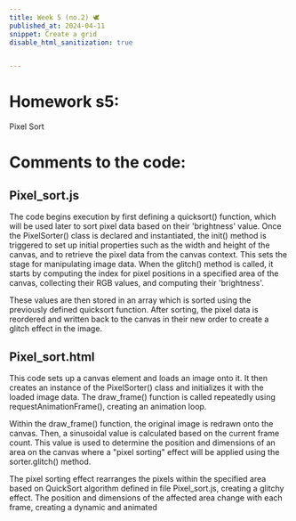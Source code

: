 ```yaml
---
title: Week 5 (no.2) 🕊
published_at: 2024-04-11
snippet: Create a grid
disable_html_sanitization: true


---
```

# Homework s5:

Pixel Sort

<!-- Creates a canvas element on the page where the pixel sorting effect will be rendered. -->
<canvas id="pixel_sort"></canvas>

<script type="module">
  // Imports the PixelSorter class from an external JavaScript file.
  import { PixelSorter } from "/script/pixel_sort.js"

  // Set up the canvas 
  const cnv = document.getElementById(`pixel_sort`)
  cnv.width = cnv.parentNode.scrollWidth
  cnv.height = cnv.width * 9 / 16
  const ctx = cnv.getContext(`2d`)

  // Creates a new instance of the PixelSorter class, passing in the rendering context.
  const sorter = new PixelSorter(ctx)

  // Creates a new Image object.
  const img = new Image()

  // Defines what happens when the image has loaded.
  img.onload = () => {
    // Adjust the canvas height to maintain the aspect ratio
    cnv.height = cnv.width * (img.height / img.width)

    // Draws the loaded image onto the canvas
    ctx.drawImage(img, 0, 0, cnv.width, cnv.height)

    // Initializes the PixelSorter instance with the image data.
    sorter.init()

    // Starts the animation loop by calling the draw_frame function.
    draw_frame()
  }

  // Sets the source of the Image object
  img.src = `/240408/kornerpark.jpg`

  // Initializes a variable to keep track of the current frame count.
  let frame_count = 0

  const draw_frame = () => {
    // Redraws the original image onto the canvas.
    ctx.drawImage(img, 0, 0, cnv.width, cnv.height)
    
    // Calculates a sinusoidal value based on the current frame count, which will be used to control the pixel sorting effect.
    let sig = Math.cos(frame_count * 2 * Math.PI / 500)

    // Defines the center point of the canvas.
    const mid = { x: cnv.width / 2, y: cnv.height / 2 }
    
    // Calculates the dimensions of the area to be affected by the pixel sorting effect, based on the sinusoidal value and the canvas dimensions.
    const dim = { x: Math.floor((sig + 3) * (cnv.width / 6)) + 1, y: Math.floor((sig + 1) * (cnv.height / 6)) + 1 }
    
    // Calculates the position of the top-left corner of the area to be affected by the pixel sorting effect, based on the center point and the calculated dimensions.
    const pos = { x: Math.floor(mid.x - (dim.x / 2)), y: Math.floor(mid.y - (dim.y / 2)) }
    
    // Applies the pre-defined glitch effect on the image by sorting pixels in a given area.
    sorter.glitch(pos, dim)

    // Increase the frame count for the next iteration of the animation loop.
    frame_count++
    
    // Schedules the draw_frame function to be called again on the next animation frame, creating an animation loop.
    requestAnimationFrame(draw_frame)
  }
</script>

# Comments to the code:

## Pixel_sort.js

The code begins execution by first defining a quicksort() function, which will be used later to sort pixel data based on their &#39;brightness&#39; value. Once the PixelSorter() class is declared and instantiated, the init() method is triggered to set up initial properties such as the width and height
of the canvas, and to retrieve the pixel data from the canvas context. This sets the stage for manipulating image data. When the glitch() method is called, it starts by computing the index for pixel positions in a specified area of the canvas, collecting their RGB values, and computing their &#39;brightness&#39;. 

These values are then stored in an array which is sorted using the previously defined quicksort function. After sorting, the pixel data is reordered and written back to the canvas in their
new order to create a glitch effect in the image.


## Pixel_sort.html

This code sets up a canvas element and loads an image onto it. It then creates an instance of the PixelSorter() class and initializes it with the loaded image data. The draw_frame()
function is called repeatedly using requestAnimationFrame(), creating an animation loop. 

Within the draw_frame() function, the original image is redrawn onto the canvas. Then, a sinusoidal value is calculated based on the current frame count. This value is used to determine the position and dimensions of an area on the canvas where a &quot;pixel sorting&quot; effect will be applied using the sorter.glitch() method.

The pixel sorting effect rearranges the pixels within the specified area based on QuickSort algorithm defined in file Pixel_sort.js, creating a glitchy effect. The position and dimensions of the affected area change with each frame, creating a dynamic and animated